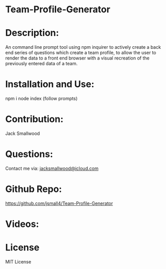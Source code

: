 # Team-Profile-Generator

# Description:

An command line prompt tool using npm inquirer to actively create a back end series of questions which create a team profile, to allow the user to render the data to a front end browser with a visual recreation of the previously entered data of a team.

# Installation and Use:

npm i
node index
(follow prompts)

# Contribution:

Jack Smallwood

# Questions:

Contact me via: jacksmallwood@icloud.com

# Github Repo:

https://github.com/jsmall4/Team-Profile-Generator

# Videos:

# License

MIT License
